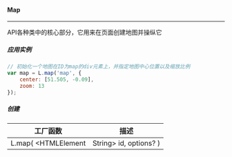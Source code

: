 #### Map
***
API各种类中的核心部分，它用来在页面创建地图并操纵它      

##### 应用实例
```javascript
// 初始化一个地图在ID为map的div元素上，并指定地图中心位置以及缩放比例
var map = L.map('map', {
    center: [51.505, -0.09],
    zoom: 13
});
```
##### 创建
|                           工厂函数                          | 描述          |
| ----------------------------------------------------------- |:-------------:|
|L.map( <HTMLElement|String> id, <Map options> options? )     | right-aligned |
